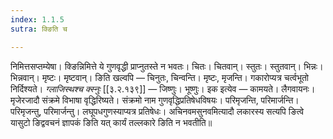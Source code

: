 ```yaml
---
index: 1.1.5
sutra: क्ङिति च

---
```

निमित्तसप्तम्येषा। क्ङिन्निमित्ते ये गुणवृद्धी प्राप्नुतस्ते न भवतः। चितः। चितवान्। स्तुतः। स्तुतवान्। भिन्नः। भिन्नवान्। मृष्टः। मृष्टवान्। ङिति खल्वपि — चिनुतः, चिन्वन्ति। मृष्टः, मृजन्ति। गकारोप्यत्र चर्त्वभूतो निर्दिश्यते। _ग्लाजिस्थश्च क्स्नुः_ [[३.२.१३९]] — जिष्णुः। भूष्णुः। इक इत्येव — कामयते। लैगवायनः। मृजेरजादौ संक्रमे विभाषा वृद्धिरिष्यते। संक्रमो नाम गुणवृद्धिप्रतिषेधविषयः। परिमृजन्ति, परिमार्जन्ति। परिमृजन्तु, परिमार्जन्तु। लघूपधगुणस्याप्यत्र प्रतिषेधः। अचिनवमसुनवमित्यादौ लकारस्य सत्यपि ङित्वे यासुटो ङिद्ववचनं ज्ञापकं ङिति यत् कार्यं तल्लकारे ङिति न भवतीति॥